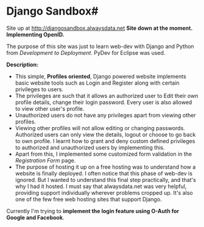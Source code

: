 # Django Sandbox#

Site up at http://djangosandbox.alwaysdata.net
**Site down at the moment. Implementing OpenID.**

The purpose of this site was just to learn web-dev with Django and Python from *Development to Deployment*. PyDev for Eclipse was used.

**Description:**

* This simple, **Profiles oriented**, Django powered website implements basic website tools such as Login and Register along with certain privileges to users.
* The privileges are such that it allows an authorized user to Edit their own profile details, change their login password. Every user is also allowed to view other user's profile.
* Unauthorized users do not have any privileges apart from viewing other profiles.
* Viewing other profiles will not allow editing or changing passwords. Authorized users can only view the details, logout or choose to go back to own profile.
I learnt how to grant and deny custom defined privileges to authorized and unauthorized users by implementing this.
* Apart from this, I implemented some customized form validation in the *Registration Form* page.
* The purpose of hosting it up on a free hosting was to understand how a website is finally deployed. I often notice that this phase of web-dev is ignored. But I wanted to understand this final step practically, and that's why I had it hosted. I must say that alwaysdata.net was very helpful, providing support individually wherever problems cropped up. It's also one of the few free web hosting sites that support Django.

Currently I'm trying to **implement the login feature using O-Auth for Google and Facebook**. 
